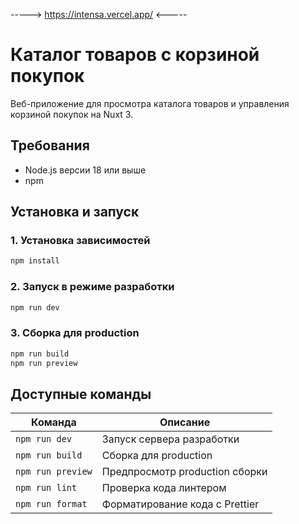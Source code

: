 -----> https://intensa.vercel.app/ <-----

# Каталог товаров с корзиной покупок

Веб-приложение для просмотра каталога товаров и управления корзиной покупок на Nuxt 3.

## Требования

- Node.js версии 18 или выше
- npm

## Установка и запуск

### 1. Установка зависимостей

```bash
npm install
```

### 2. Запуск в режиме разработки

```bash
npm run dev
```

### 3. Сборка для production

```bash
npm run build
npm run preview
```

## Доступные команды

| Команда           | Описание                              |
| ----------------- | ------------------------------------- |
| `npm run dev`     | Запуск сервера разработки             |
| `npm run build`   | Сборка для production                 |
| `npm run preview` | Предпросмотр production сборки        |
| `npm run lint`    | Проверка кода линтером                |
| `npm run format`  | Форматирование кода с Prettier        |
